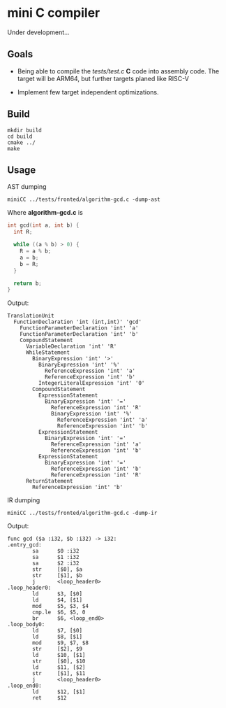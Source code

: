 # mini C compiler

Under development...

## Goals

* Being able to compile the *tests/test.c* **C** code into assembly code. The target will be ARM64, but further targets planed like RISC-V

* Implement few target independent optimizations. 

## Build
```
mkdir build
cd build
cmake ../
make
```

## Usage

AST dumping
```
miniCC ../tests/fronted/algorithm-gcd.c -dump-ast
```
Where **algorithm-gcd.c** is
```c
int gcd(int a, int b) {
  int R;

  while ((a % b) > 0) {
    R = a % b;
    a = b;
    b = R;
  }

  return b;
}

```

Output:
```
TranslationUnit
  FunctionDeclaration 'int (int,int)' 'gcd'
    FunctionParameterDeclaration 'int' 'a'
    FunctionParameterDeclaration 'int' 'b'
    CompoundStatement
      VariableDeclaration 'int' 'R'
      WhileStatement
        BinaryExpression 'int' '>'
          BinaryExpression 'int' '%'
            ReferenceExpression 'int' 'a'
            ReferenceExpression 'int' 'b'
          IntegerLiteralExpression 'int' '0'
        CompoundStatement
          ExpressionStatement
            BinaryExpression 'int' '='
              ReferenceExpression 'int' 'R'
              BinaryExpression 'int' '%'
                ReferenceExpression 'int' 'a'
                ReferenceExpression 'int' 'b'
          ExpressionStatement
            BinaryExpression 'int' '='
              ReferenceExpression 'int' 'a'
              ReferenceExpression 'int' 'b'
          ExpressionStatement
            BinaryExpression 'int' '='
              ReferenceExpression 'int' 'b'
              ReferenceExpression 'int' 'R'
      ReturnStatement
        ReferenceExpression 'int' 'b'
```
IR dumping
```
miniCC ../tests/fronted/algorithm-gcd.c -dump-ir
```
Output:
```
func gcd ($a :i32, $b :i32) -> i32:
.entry_gcd:
        sa      $0 :i32
        sa      $1 :i32
        sa      $2 :i32
        str     [$0], $a
        str     [$1], $b
        j       <loop_header0>
.loop_header0:
        ld      $3, [$0]
        ld      $4, [$1]
        mod     $5, $3, $4
        cmp.le  $6, $5, 0
        br      $6, <loop_end0>
.loop_body0:
        ld      $7, [$0]
        ld      $8, [$1]
        mod     $9, $7, $8
        str     [$2], $9
        ld      $10, [$1]
        str     [$0], $10
        ld      $11, [$2]
        str     [$1], $11
        j       <loop_header0>
.loop_end0:
        ld      $12, [$1]
        ret     $12
```
